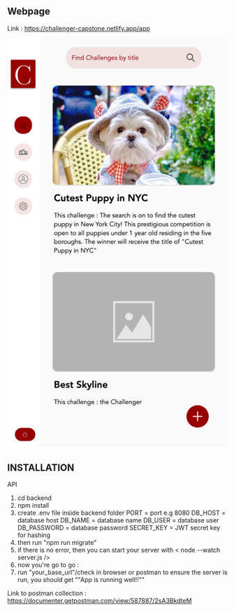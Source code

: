 ## Webpage 

Link : https://challenger-capstone.netlify.app/app


![alt text](https://github.com/Cob007/Challenger/blob/master/others/ideaAssets/Home[mobile].png)


## INSTALLATION 

API 
1. cd backend
2. npm install
3. create .env file inside backend folder
    PORT = port e.g 8080
    DB_HOST = database host
    DB_NAME = database name 
    DB_USER = database user
    DB_PASSWORD = database password
    SECRET_KEY = JWT secret key for hashing
4. then run "npm run migrate"
5. if there is no error, then you can start your server with < node --watch server.js />
6. now you're go to go :
7. run "your_base_url"/check in browser or postman to ensure the server is run, you should get 
  ""App is running well!!""

Link to postman collection : https://documenter.getpostman.com/view/587887/2sA3BkdteM
